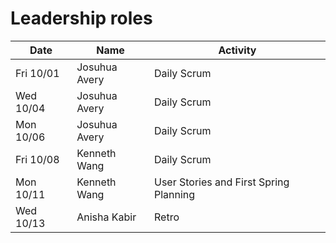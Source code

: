 # Leadership roles

| Date      | Name              | Activity                                               |
|-----------|-------------------|--------------------------------------------------------|
| Fri 10/01 | Josuhua Avery     | Daily Scrum                                            | 
| Wed 10/04 | Josuhua Avery     | Daily Scrum                                            | 
| Mon 10/06 | Josuhua Avery     | Daily Scrum                                            | 
| Fri 10/08 | Kenneth Wang      | Daily Scrum                                            |
| Mon 10/11 | Kenneth Wang      | User Stories and First Spring Planning                                  | 
| Wed 10/13 | Anisha Kabir     | Retro                                        | 

